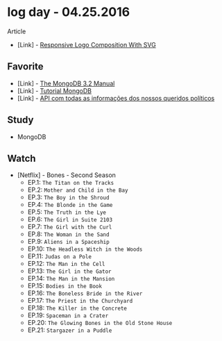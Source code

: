 # log day - 04.25.2016

Article 

- \[Link\] - [Responsive Logo Composition With SVG](http://blog.cloudfour.com/responsive-logo-composition-with-svg/)


## Favorite

- \[Link\] - [The MongoDB 3.2 Manual](https://docs.mongodb.org)
- \[Link\] - [Tutorial MongoDB](http://www.felipetoscano.com.br/blog/category/banco-de-dados/nosql/mongodb/page/4/)
- \[Link\] - [API com todas as informações dos nossos queridos políticos](https://github.com/Webschool-io/Politicos-brasileiros)


## Study

- MongoDB


## Watch

- \[Netflix\] - Bones - Second Season
  - EP.1: `The Titan on the Tracks`
  - EP.2: `Mother and Child in the Bay`
  - EP.3: `The Boy in the Shroud`
  - EP.4: `The Blonde in the Game`
  - EP.5: `The Truth in the Lye`
  - EP.6: `The Girl in Suite 2103`
  - EP.7: `The Girl with the Curl`
  - EP.8: `The Woman in the Sand`
  - EP.9: `Aliens in a Spaceship`
  - EP.10: `The Headless Witch in the Woods`
  - EP.11: `Judas on a Pole`
  - EP.12: `The Man in the Cell`
  - EP.13: `The Girl in the Gator`
  - EP.14: `The Man in the Mansion`
  - EP.15: `Bodies in the Book`
  - EP.16: `The Boneless Bride in the River`
  - EP.17: `The Priest in the Churchyard`
  - EP.18: `The Killer in the Concrete`
  - EP.19: `Spaceman in a Crater`
  - EP.20: `The Glowing Bones in the Old Stone House`
  - EP.21: `Stargazer in a Puddle`
